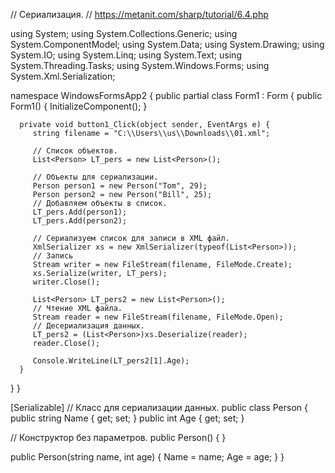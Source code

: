 
// Сериализация.
// https://metanit.com/sharp/tutorial/6.4.php


using System;
using System.Collections.Generic;
using System.ComponentModel;
using System.Data;
using System.Drawing;
using System.IO;
using System.Linq;
using System.Text;
using System.Threading.Tasks;
using System.Windows.Forms;
using System.Xml.Serialization;

namespace WindowsFormsApp2 {
   public partial class Form1 : Form {
      public Form1() {
         InitializeComponent();
      }

      private void button1_Click(object sender, EventArgs e) {
         string filename = "C:\\Users\\us\\Downloads\\01.xml";
         
         // Список объектов.
         List<Person> LT_pers = new List<Person>();
         
         // Объекты для сериализации.
         Person person1 = new Person("Tom", 29);
         Person person2 = new Person("Bill", 25);
         // Добавляем объекты в список.
         LT_pers.Add(person1);
         LT_pers.Add(person2);

         // Сериализуем список для записи в XML файл.
         XmlSerializer xs = new XmlSerializer(typeof(List<Person>));
         // Запись
         Stream writer = new FileStream(filename, FileMode.Create);
         xs.Serialize(writer, LT_pers);
         writer.Close();
         
         List<Person> LT_pers2 = new List<Person>();
         // Чтение XML файла.
         Stream reader = new FileStream(filename, FileMode.Open);
         // Десериализация данных.
         LT_pers2 = (List<Person>)xs.Deserialize(reader);
         reader.Close();

         Console.WriteLine(LT_pers2[1].Age);
      }
   }
}

[Serializable]
// Класс для сериализации данных.
public class Person {
   public string Name { get; set; }
   public int Age { get; set; }

   // Конструктор без параметров.
   public Person() { }

   public Person(string name, int age) {
      Name = name;
      Age = age;
   }
}
